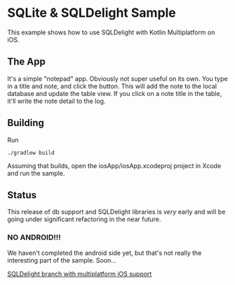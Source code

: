 # SQLite & SQLDelight Sample

This example shows how to use SQLDelight with Kotlin Multiplatform on iOS.

## The App

It's a simple "notepad" app. Obviously not super useful on its own. You type in a title and note, and click the button.
This will add the note to the local database and update the table view. If you click on a note title in the table, it'll 
write the note detail to the log.

## Building

Run 

```
./gradlew build
```

Assuming that builds, open the iosApp/iosApp.xcodeproj project in Xcode and run the sample.

## Status

This release of db support and SQLDelight libraries is *very* early and will be going under 
significant refactoring in the near future.

### NO ANDROID!!!

We haven't completed the android side yet, but that's not really the interesting part of the sample. Soon...

[SQLDelight branch with multiplatform iOS support](https://github.com/touchlab/sqldelight/tree/iossupport)


